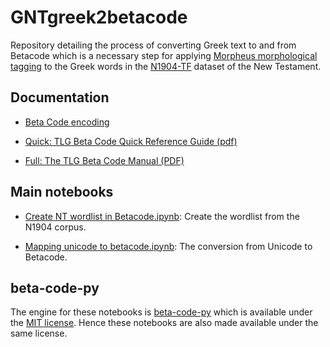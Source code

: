 # GNTgreek2betacode

Repository detailing the process of converting Greek text to and from Betacode which is a necessary step for applying [Morpheus morphological tagging](https://github.com/perseids-tools/morpheus) to the Greek words in the [N1904-TF](https://centerblc.github.io/N1904/) dataset of the New Testament.

## Documentation

 - [Beta Code encoding](https://stephanus.tlg.uci.edu/encoding.php)

 - [Quick: TLG Beta Code Quick Reference Guide (pdf)](https://stephanus.tlg.uci.edu/encoding/quickbeta.pdf)

 - [Full: The TLG Beta Code Manual (PDF)](https://stephanus.tlg.uci.edu/encoding/BCM.pdf)

## Main notebooks

 - [Create NT wordlist in Betacode.ipynb](create_NT_wordlist_in_Betacode.ipynb): Create the wordlist from the N1904 corpus.

 - [Mapping unicode to betacode.ipynb](mapping_unicode_to_betacode.ipynb): The conversion from Unicode to Betacode.

## beta-code-py

The engine for these notebooks is [beta-code-py](https://github.com/perseids-tools/beta-code-py) which is available under the [MIT license](https://github.com/perseids-tools/beta-code-py?tab=MIT-1-ov-file). Hence these notebooks are also made available under the same license.
